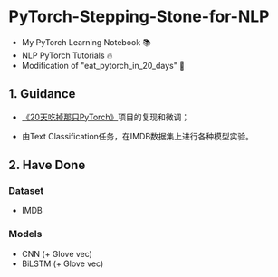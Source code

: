 # PyTorch-Stepping-Stone-for-NLP
* My PyTorch Learning Notebook 📚  
* NLP PyTorch Tutorials 🔥   
* Modification of "eat_pytorch_in_20_days" 🤔

## 1. Guidance
* [《20天吃掉那只PyTorch》](https://github.com/lyhue1991/eat_pytorch_in_20_days)项目的复现和微调； <p>
* 由Text Classification任务，在IMDB数据集上进行各种模型实验。

## 2. Have Done
### Dataset  
* IMDB  
### Models  
* CNN (+ Glove vec)  
* BiLSTM (+ Glove vec)  

